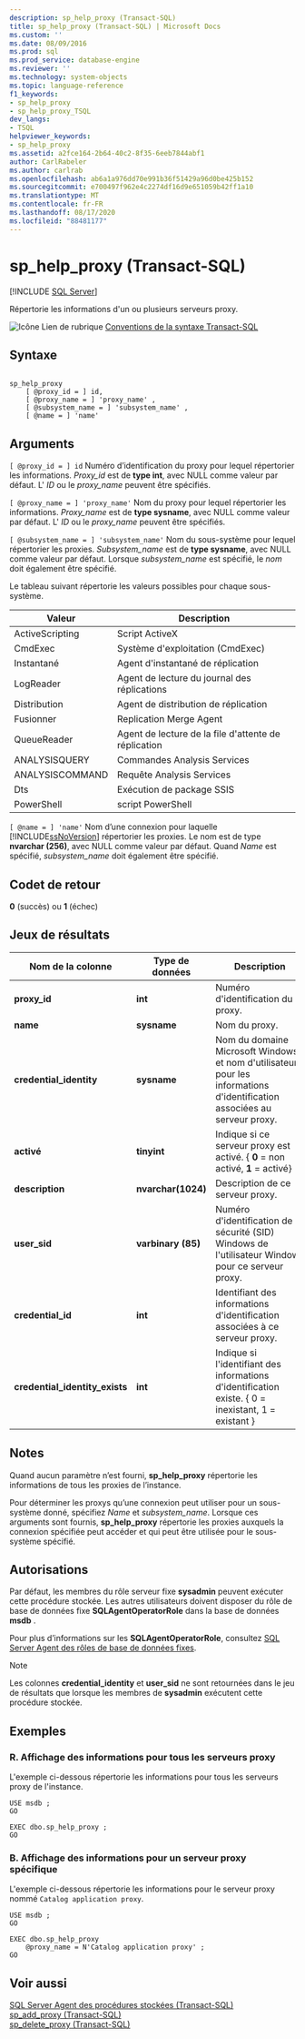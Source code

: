 ```yaml
---
description: sp_help_proxy (Transact-SQL)
title: sp_help_proxy (Transact-SQL) | Microsoft Docs
ms.custom: ''
ms.date: 08/09/2016
ms.prod: sql
ms.prod_service: database-engine
ms.reviewer: ''
ms.technology: system-objects
ms.topic: language-reference
f1_keywords:
- sp_help_proxy
- sp_help_proxy_TSQL
dev_langs:
- TSQL
helpviewer_keywords:
- sp_help_proxy
ms.assetid: a2fce164-2b64-40c2-8f35-6eeb7844abf1
author: CarlRabeler
ms.author: carlrab
ms.openlocfilehash: ab6a1a976dd70e991b36f51429a96d0be425b152
ms.sourcegitcommit: e700497f962e4c2274df16d9e651059b42ff1a10
ms.translationtype: MT
ms.contentlocale: fr-FR
ms.lasthandoff: 08/17/2020
ms.locfileid: "88481177"
---
```

# <a name="sp_help_proxy-transact-sql"></a>sp_help_proxy (Transact-SQL)
[!INCLUDE [SQL Server](../../includes/applies-to-version/sqlserver.md)]

  Répertorie les informations d'un ou plusieurs serveurs proxy.  
  
 ![Icône Lien de rubrique](../../database-engine/configure-windows/media/topic-link.gif "Icône du lien de rubrique") [Conventions de la syntaxe Transact-SQL](../../t-sql/language-elements/transact-sql-syntax-conventions-transact-sql.md)  
  
## <a name="syntax"></a>Syntaxe  
  
```  
  
sp_help_proxy   
    [ @proxy_id = ] id,  
    [ @proxy_name = ] 'proxy_name' ,  
    [ @subsystem_name = ] 'subsystem_name' ,  
    [ @name = ] 'name'  
```  
  
## <a name="arguments"></a>Arguments  
`[ @proxy_id = ] id` Numéro d’identification du proxy pour lequel répertorier les informations. *Proxy_id* est de **type int**, avec NULL comme valeur par défaut. L' *ID* ou le *proxy_name* peuvent être spécifiés.  
  
`[ @proxy_name = ] 'proxy_name'` Nom du proxy pour lequel répertorier les informations. *Proxy_name* est de **type sysname**, avec NULL comme valeur par défaut. L' *ID* ou le *proxy_name* peuvent être spécifiés.  
  
`[ @subsystem_name = ] 'subsystem_name'` Nom du sous-système pour lequel répertorier les proxies. *Subsystem_name* est de **type sysname**, avec NULL comme valeur par défaut. Lorsque *subsystem_name* est spécifié, le *nom* doit également être spécifié.  
  
 Le tableau suivant répertorie les valeurs possibles pour chaque sous-système.  
  
|Valeur|Description|  
|-----------|-----------------|  
|ActiveScripting|Script ActiveX|  
|CmdExec|Système d'exploitation (CmdExec)|  
|Instantané|Agent d'instantané de réplication|  
|LogReader|Agent de lecture du journal des réplications|  
|Distribution|Agent de distribution de réplication|  
|Fusionner|Replication Merge Agent|  
|QueueReader|Agent de lecture de la file d'attente de réplication|  
|ANALYSISQUERY|Commandes Analysis Services|  
|ANALYSISCOMMAND|Requête Analysis Services|  
|Dts|Exécution de package SSIS|  
|PowerShell|script PowerShell|  
  
`[ @name = ] 'name'` Nom d’une connexion pour laquelle [!INCLUDE[ssNoVersion](../../includes/ssnoversion-md.md)] répertorier les proxies. Le nom est de type **nvarchar (256)**, avec NULL comme valeur par défaut. Quand *Name* est spécifié, *subsystem_name* doit également être spécifié.  
  
## <a name="return-code-values"></a>Codet de retour  
 **0** (succès) ou **1** (échec)  
  
## <a name="result-sets"></a>Jeux de résultats  
  
|Nom de la colonne|Type de données|Description|  
|-----------------|---------------|-----------------|  
|**proxy_id**|**int**|Numéro d'identification du proxy.|  
|**name**|**sysname**|Nom du proxy.|  
|**credential_identity**|**sysname**|Nom du domaine Microsoft Windows et nom d'utilisateur pour les informations d'identification associées au serveur proxy.|  
|**activé**|**tinyint**|Indique si ce serveur proxy est activé. { **0** = non activé, **1** = activé}|  
|**description**|**nvarchar(1024)**|Description de ce serveur proxy.|  
|**user_sid**|**varbinary (85)**|Numéro d'identification de sécurité (SID) Windows de l'utilisateur Windows pour ce serveur proxy.|  
|**credential_id**|**int**|Identifiant des informations d'identification associées à ce serveur proxy.|  
|**credential_identity_exists**|**int**|Indique si l'identifiant des informations d'identification existe. { 0 = inexistant, 1 = existant }|  
  
## <a name="remarks"></a>Notes  
 Quand aucun paramètre n’est fourni, **sp_help_proxy** répertorie les informations de tous les proxies de l’instance.  
  
 Pour déterminer les proxys qu’une connexion peut utiliser pour un sous-système donné, spécifiez *Name* et *subsystem_name*. Lorsque ces arguments sont fournis, **sp_help_proxy** répertorie les proxies auxquels la connexion spécifiée peut accéder et qui peut être utilisée pour le sous-système spécifié.  
  
## <a name="permissions"></a>Autorisations  
 Par défaut, les membres du rôle serveur fixe **sysadmin** peuvent exécuter cette procédure stockée. Les autres utilisateurs doivent disposer du rôle de base de données fixe **SQLAgentOperatorRole** dans la base de données **msdb** .  
  
 Pour plus d’informations sur les **SQLAgentOperatorRole**, consultez [SQL Server Agent des rôles de base de données fixes](../../ssms/agent/sql-server-agent-fixed-database-roles.md).  
  
> [!NOTE]  
>  Les colonnes **credential_identity** et **user_sid** ne sont retournées dans le jeu de résultats que lorsque les membres de **sysadmin** exécutent cette procédure stockée.  
  
## <a name="examples"></a>Exemples  
  
### <a name="a-listing-information-for-all-proxies"></a>R. Affichage des informations pour tous les serveurs proxy  
 L'exemple ci-dessous répertorie les informations pour tous les serveurs proxy de l'instance.  
  
```  
USE msdb ;  
GO  
  
EXEC dbo.sp_help_proxy ;  
GO  
```  
  
### <a name="b-listing-information-for-a-specific-proxy"></a>B. Affichage des informations pour un serveur proxy spécifique  
 L'exemple ci-dessous répertorie les informations pour le serveur proxy nommé `Catalog application proxy`.  
  
```  
USE msdb ;  
GO  
  
EXEC dbo.sp_help_proxy  
    @proxy_name = N'Catalog application proxy' ;  
GO  
```  
  
## <a name="see-also"></a>Voir aussi  
 [SQL Server Agent des procédures stockées &#40;Transact-SQL&#41;](../../relational-databases/system-stored-procedures/sql-server-agent-stored-procedures-transact-sql.md)   
 [sp_add_proxy &#40;Transact-SQL&#41;](../../relational-databases/system-stored-procedures/sp-add-proxy-transact-sql.md)   
 [sp_delete_proxy &#40;Transact-SQL&#41;](../../relational-databases/system-stored-procedures/sp-delete-proxy-transact-sql.md)  
  
  
